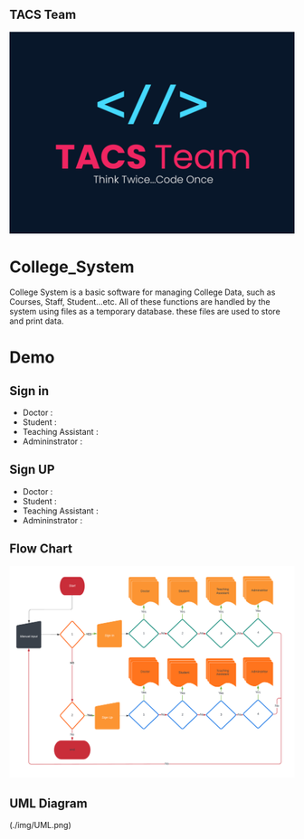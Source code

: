 ## TACS Team
![Example screenshot](./img/TACS.jpg)

# College_System
College System is a basic software for managing College Data, such as Courses, Staff, Student...etc. All of these functions are handled by the system using files as a temporary database. these files are used to store and print data.

# Demo
## Sign in
* Doctor : 
* Student : 
* Teaching Assistant : 
* Admininstrator :

## Sign UP
* Doctor : 
* Student : 
* Teaching Assistant : 
* Admininstrator :

## Flow Chart
![Example screenshot](./img/FlowChart.png)

## UML Diagram
(./img/UML.png)
